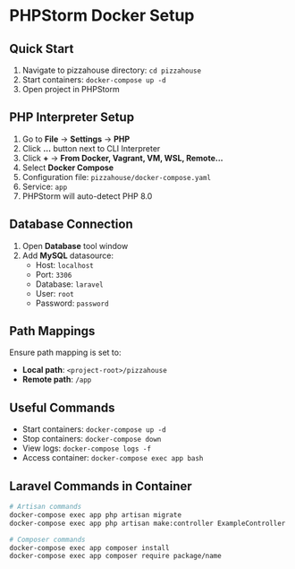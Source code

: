 # PHPStorm Docker Setup

## Quick Start
1. Navigate to pizzahouse directory: `cd pizzahouse`
2. Start containers: `docker-compose up -d`
3. Open project in PHPStorm

## PHP Interpreter Setup
1. Go to **File** → **Settings** → **PHP**
2. Click **...** button next to CLI Interpreter
3. Click **+** → **From Docker, Vagrant, VM, WSL, Remote...**
4. Select **Docker Compose**
5. Configuration file: `pizzahouse/docker-compose.yaml`
6. Service: `app`
7. PHPStorm will auto-detect PHP 8.0

## Database Connection
1. Open **Database** tool window
2. Add **MySQL** datasource:
   - Host: `localhost`
   - Port: `3306`
   - Database: `laravel`
   - User: `root`
   - Password: `password`

## Path Mappings
Ensure path mapping is set to:
- **Local path**: `<project-root>/pizzahouse`
- **Remote path**: `/app`

## Useful Commands
- Start containers: `docker-compose up -d`
- Stop containers: `docker-compose down`
- View logs: `docker-compose logs -f`
- Access container: `docker-compose exec app bash`

## Laravel Commands in Container
```bash
# Artisan commands
docker-compose exec app php artisan migrate
docker-compose exec app php artisan make:controller ExampleController

# Composer commands
docker-compose exec app composer install
docker-compose exec app composer require package/name
```